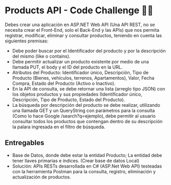# Products API - Code Challenge 🐱‍👤

Debes crear una aplicación en ASP.NET Web API (Una API REST, no se necesita crear el Front-End, solo el Back-End y las APIs) que nos permita registrar, modificar, eliminar y consultar productos, teniendo en cuenta las siguientes premisas:

* Debe poder buscar por el Identificador del producto y por la descripción del mismo (like o contains).
* Debe permitir actualizar un producto existente por medio de una llamada PUT, el body y el ID del producto en la URL.
* Atributos del Producto: Identificador único, Descripción, Tipo de Producto (Bienes, vehículos, terrenos, Apartamentos), Valor, Fecha Compra, Estado del Producto (Activo o Inactivo).
* En la API de consulta, se debe retornar una lista (arreglo tipo JSON) con los objetos productos y sus propiedades (Identificador único, Descripción, Tipo de Producto, Estado del Producto).
* La búsqueda por descripción del producto se debe realizar, utilizando una llamada GET y un QueryString con parámetros para la consulta (Como lo hace Google /search?q=ejemplo), debe permitir al usuario consultar todos los productos que contengan dentro de su descripción la palara ingresada en el filtro de búsqueda.

## Entregables

* Base de Datos, donde debe estar la entidad Producto; La entidad debe tener llaves primarias e índices. (Crear base de datos Local)
* Solución: APIs RESTs desarrollada en C# (ASP.Net Web API) testeadas con la herramienta Postman para la consulta, registro, eliminación y actualización de productos.
